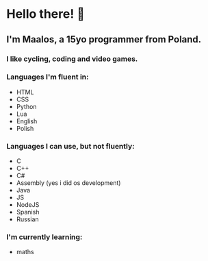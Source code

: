 # Hello there! 👋
## I'm Maalos, a 15yo programmer from Poland.
### I like cycling, coding and video games.
### Languages I'm fluent in:
- HTML
- CSS
- Python
- Lua
- English
- Polish

### Languages I can use, but not fluently:
- C
- C++
- C#
- Assembly (yes i did os development)
- Java
- JS
- NodeJS
- Spanish
- Russian

### I'm currently learning:
- maths
